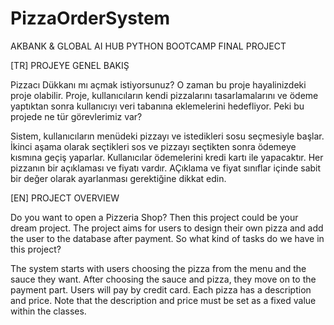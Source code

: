 # PizzaOrderSystem

AKBANK & GLOBAL AI HUB PYTHON BOOTCAMP FINAL PROJECT

[TR] PROJEYE GENEL BAKIŞ

Pizzacı Dükkanı mı açmak istiyorsunuz? O zaman bu proje hayalinizdeki proje olabilir. Proje, kullanıcıların kendi pizzalarını tasarlamalarını ve ödeme yaptıktan sonra kullanıcıyı veri tabanına eklemelerini hedefliyor. Peki bu projede ne tür görevlerimiz var?

Sistem, kullanıcıların menüdeki pizzayı ve istedikleri sosu seçmesiyle başlar. İkinci aşama olarak seçtikleri sos ve pizzayı seçtikten sonra ödemeye kısmına geçiş yaparlar. Kullanıcılar ödemelerini kredi kartı ile yapacaktır. Her pizzanın bir açıklaması ve fiyatı vardır. AÇıklama ve fiyat sınıflar içinde sabit bir değer olarak ayarlanması gerektiğine dikkat edin.

[EN] PROJECT OVERVIEW

Do you want to open a Pizzeria Shop? Then this project could be your dream project. The project aims for users to design their own pizza and add the user to the database after payment. So what kind of tasks do we have in this project?

The system starts with users choosing the pizza from the menu and the sauce they want. After choosing the sauce and pizza, they move on to the payment part. Users will pay by credit card. Each pizza has a description and price. Note that the description and price must be set as a fixed value within the classes.
